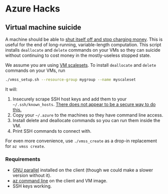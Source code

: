 # Azure Hacks

## Virtual machine suicide

A machine should be able to [shut itself off and stop charging money](https://feedback.azure.com/forums/216843-virtual-machines/suggestions/6750431-allow-shutdown-from-vm-to-deallocated-state).  This is useful for the end of long-running, variable-length computation.  This script installs `deallocate` and `delete` commands on your VMs so they can suicide without continuing to cost money in the mostly-useless stopped state.  

We assume you are using [VM scalesets](https://docs.microsoft.com/en-us/azure/virtual-machine-scale-sets/virtual-machine-scale-sets-overview).  To install `deallocate` and `delete` commands on your VMs, run
```bash
./vmss_setup.sh --resource-group mygroup --name myscaleset
```
It will:
1. Insecurely scrape SSH host keys and add them to your `~/.ssh/known_hosts`.  [There does not appear to be a secure way to do this.](https://feedback.azure.com/forums/34192--general-feedback/suggestions/8948203-display-ssh-host-key-fingerprints-for-linux-vm-s)
2. Copy your `~/.azure` to the machines so they have command line access.
3. Install delete and deallocate commands so you can run them inside the VM.
4. Print SSH commands to connect with.

For even more convenience, use `./vmss_create` as a drop-in replacement for `az vmss create`.  

### Requirements

- [GNU parallel](https://www.gnu.org/software/parallel/) installed on the client (though we could make a slower version without it).
- [az command line](https://github.com/Azure/azure-cli/) on the client and VM image.
- SSH keys working.
